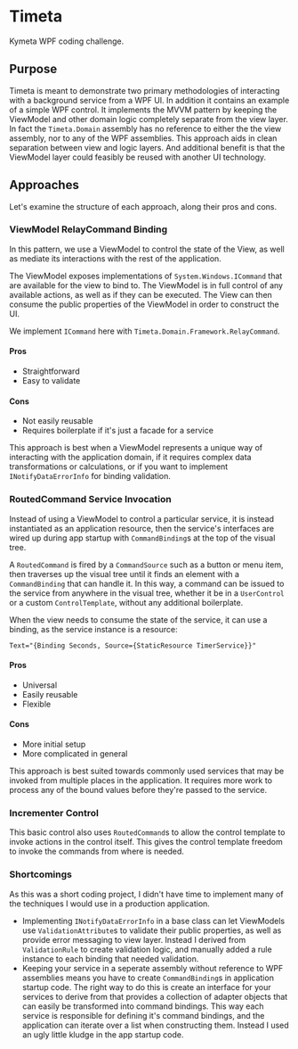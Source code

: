 # Timeta

Kymeta WPF coding challenge.

## Purpose
Timeta is meant to demonstrate two primary methodologies of interacting with a background service from a WPF UI. In addition it contains an example of a simple WPF control. It implements the MVVM pattern by keeping the ViewModel and other domain logic completely separate from the view layer. In fact the `Timeta.Domain` assembly has no reference to either the the view assembly, nor to any of the WPF assemblies. This approach aids in clean separation between view and logic layers. And additional benefit is that the ViewModel layer could feasibly be reused with another UI technology.

## Approaches
Let's examine the structure of each approach, along their pros and cons.

### ViewModel RelayCommand Binding
In this pattern, we use a ViewModel to control the state of the View, as well as mediate its interactions with the rest of the application. 

The ViewModel exposes implementations of `System.Windows.ICommand` that are available for the view to bind to. The ViewModel is in full control of any available actions, as well as if they can be executed. The View can then consume the public properties of the ViewModel in order to construct the UI.

We implement `ICommand` here with `Timeta.Domain.Framework.RelayCommand`.

#### Pros
- Straightforward
- Easy to validate
#### Cons
- Not easily reusable
- Requires boilerplate if it's just a facade for a service

This approach is best when a ViewModel represents a unique way of interacting with the application domain, if it requires complex data transformations or calculations, or if you want to implement `INotifyDataErrorInfo` for binding validation.

### RoutedCommand Service Invocation
Instead of using a ViewModel to control a particular service, it is instead instantiated as an application resource, then the service's interfaces are wired up during app startup with `CommandBinding`s at the top of the visual tree.

A `RoutedCommand` is fired by a `CommandSource` such as a button or menu item, then traverses up the visual tree until it finds an element with a `CommandBinding` that can handle it. In this way, a command can be issued to the service from anywhere in the visual tree, whether it be in a `UserControl` or a custom `ControlTemplate`, without any additional boilerplate.

When the view needs to consume the state of the service, it can use a binding, as the service instance is a resource:
```
Text="{Binding Seconds, Source={StaticResource TimerService}}"
```

#### Pros
- Universal
- Easily reusable
- Flexible
#### Cons
- More initial setup
- More complicated in general

This approach is best suited towards commonly used services that may be invoked from multiple places in the application. It requires more work to process any of the bound values before they're passed to the service.

### Incrementer Control
This basic control also uses `RoutedCommand`s to allow the control template to invoke actions in the control itself. This gives the control template freedom to invoke the commands from where is needed.

### Shortcomings
As this was a short coding project, I didn't have time to implement many of the techniques I would use in a production application. 
- Implementing `INotifyDataErrorInfo` in a base class can let ViewModels use `ValidationAttribute`s to validate their public properties, as well as provide error messaging to view layer. Instead I derived from `ValidationRule` to create validation logic, and manually added a rule instance to each binding that needed validation.
- Keeping your service in a seperate assembly without reference to WPF assemblies means you have to create `CommandBinding`s in application startup code. The right way to do this is create an interface for your services to derive from that provides a collection of adapter objects that can easily be transformed into command bindings. This way each service is responsible for defining it's command bindings, and the application can iterate over a list when constructing them. Instead I used an ugly little kludge in the app startup code.
